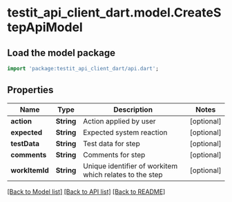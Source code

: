# testit_api_client_dart.model.CreateStepApiModel

## Load the model package
```dart
import 'package:testit_api_client_dart/api.dart';
```

## Properties
Name | Type | Description | Notes
------------ | ------------- | ------------- | -------------
**action** | **String** | Action applied by user | [optional] 
**expected** | **String** | Expected system reaction | [optional] 
**testData** | **String** | Test data for step | [optional] 
**comments** | **String** | Comments for step | [optional] 
**workItemId** | **String** | Unique identifier of workitem which relates to the step | [optional] 

[[Back to Model list]](../README.md#documentation-for-models) [[Back to API list]](../README.md#documentation-for-api-endpoints) [[Back to README]](../README.md)


